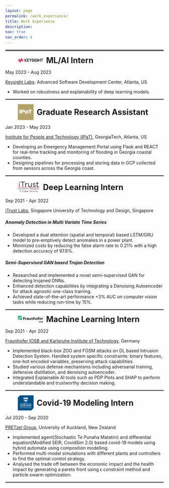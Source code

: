 ```yaml
---
layout: page
permalink: /work_experience/
title: Work Experience
description: 
nav: true
nav_order: 4
---
```


<hr style="border:2px solid gray">

<figure style="display: flex; align-items: center;">
    <img src="../assets/img/keysight.png"  alt="Sample Image" style="width:80px; margin-right: 10px;"/>
    <figcaption>
        <span style="font-size: 25px;"><b>ML/AI Intern</b></span><br>
    </figcaption>
</figure>

May 2023 - Aug 2023

[Keysight Labs](https://research.gatech.edu/ipat): Advanced Software Development Center, Atlanta, US

- Worked on robustness and explainability of deep learning models. 

<hr style="border:1px solid gray">

<figure style="display: flex; align-items: center;">
    <img src="../assets/img/ipat.jpeg"  alt="Sample Image" style="width:50px; margin-right: 10px;"/>
    <figcaption>
        <span style="font-size: 25px;"><b>Graduate Research Assistant</b></span><br>
    </figcaption>
</figure>

Jan 2023 - May 2023

[Institute for People and Technology (IPaT)](https://research.gatech.edu/ipat), GeorgiaTech, Atlanta, US

- Developing an Emergency Management Portal using Flask and REACT for real-time tracking and monitoring of flooding in Georgia coastal counties. 
- Designing pipelines for processing and storing data in GCP collected from sensors across the Georgia coast. 

<hr style="border:1px solid gray">

<figure style="display: flex; align-items: center;">
    <img src="../assets/img/itrust.png"  alt="Sample Image" style="width:70px; margin-right: 10px;"/>
    <figcaption>
        <span style="font-size: 25px;"><b>Deep Learning Intern</b></span><br>
    </figcaption>
</figure>

Sep 2021 - Apr 2022

[iTrust Labs](https://itrust.sutd.edu.sg/itrust-labs-home/), Singapore University of Technology and Design, Singapore

##### **Anomaly Detection in Multi Variate Time Series**
- Developed a dual attention (spatial and temporal) based LSTM/GRU model to pre-emptively detect anomalies in a power plant. 
- Minimized costs by reducing the false alarm rate to 0.21% with a high detection accuracy of 97.8%.    

##### **Semi-Supervised GAN based Trojan Detection**   
- Researched and implemented a novel semi-supervised GAN for detecting trojaned DNNs. 
- Enhanced detection capabilities by integrating a Denoising Autoencoder for attack agnostic one-class training. 
- Achieved state-of-the-art performance +3% AUC on computer vision tasks while reducing run-time by 15%.

<hr style="border:1px solid gray">

<figure style="display: flex; align-items: center;">
    <img src="../assets/img/fraunhofer.png"  alt="Sample Image" style="width:80px; margin-right: 10px;"/>
    <figcaption>
        <span style="font-size: 25px;"><b>Machine Learning Intern</b></span><br>
    </figcaption>
</figure>

Sep 2021 - Apr 2022

[Fraunhofer IOSB and Karlsruhe Institute of Technology](https://www.iosb.fraunhofer.de/en.html), Germany

- Implemented black-box ZOO and FGSM attacks on DL based Intrusion Detection System. Handled system specific constraints: binary features, one-hot encoded variables, preserving attack capabilities. 
- Studied various defense mechanisms including adversarial training, defensive distillation, and denoising
autoencoder. 
- Integrated Explainable AI tools such as PDP Plots and SHAP to perform understandable and trustworthy decision making. 

<hr style="border:1px solid gray">

<figure style="display: flex; align-items: center;">
    <img src="../assets/img/uoa.png"  alt="Sample Image" style="width:50px; margin-right: 10px;"/>
    <figcaption>
        <span style="font-size: 25px;"><b>Covid-19 Modeling Intern</b></span><br>
    </figcaption>
</figure>

<!-- #### **Covid-19 Modeling Intern**  -->

Jul 2020 - Sep 2020

[PRETzel Group](https://pretzel.ece.auckland.ac.nz/#!home), University of Auckland, New Zealand

- Implemented agent(Stochastic Te Punaha Matatini) and differential equation(Modified SEIR, CovidSim 2.0) based
covid-19 models using hybrid automata using composition modelling. 
- Performed multi-model simulations with different plants and controllers to find the optimal control strategy.
- Analysed the trade off between the economic impact and the health impact by generating a pareto front using ϵ constraint method and particle swarm optimization.

<hr style="border:1px solid gray">